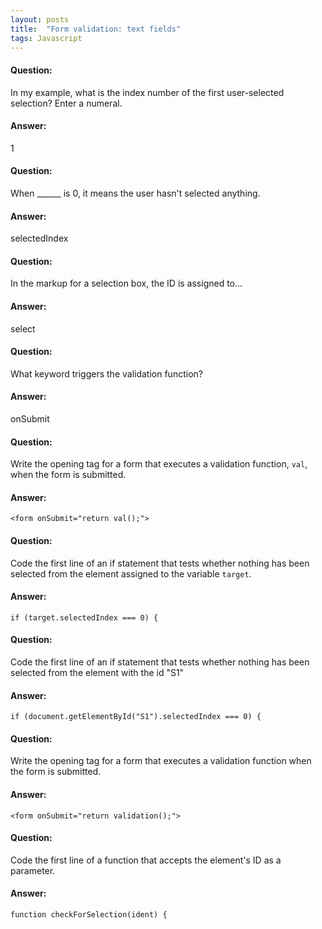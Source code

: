 ```yaml
---
layout: posts
title:  "Form validation: text fields"
tags: Javascript
---
```


#### Question:
In my example, what is the index number of the first user-selected selection? Enter a numeral.

#### Answer:
1

#### Question:
When ______ is 0, it means the user hasn't selected anything.

#### Answer:
selectedIndex

#### Question:
In the markup for a selection box, the ID is assigned to...

#### Answer:
select

#### Question:
What keyword triggers the validation function?

#### Answer:
onSubmit

#### Question:
Write the opening tag for a form that executes a validation function, `val`, when the form is submitted.

#### Answer:
`<form onSubmit="return val();">`

#### Question:
Code the first line of an if statement that tests whether nothing has been selected from the element assigned to the variable `target`.

#### Answer:
`if (target.selectedIndex === 0) {`

#### Question:
Code the first line of an if statement that tests whether nothing has been selected from the element with the id "S1"

#### Answer:
`if (document.getElementById("S1").selectedIndex === 0) {`

#### Question:
Write the opening tag for a form that executes a validation function when the form is submitted.

#### Answer:
`<form onSubmit="return validation();">`

#### Question:
Code the first line of a function that accepts the element's ID as a parameter.

#### Answer:
`function checkForSelection(ident) {`

